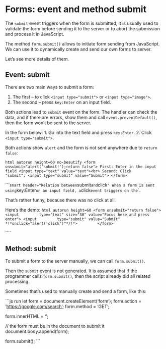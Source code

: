 Forms: event and method submit
==============================

The `submit` event triggers when the form is submitted, it is usually used to validate the form before sending it to the server or to abort the submission and process it in JavaScript.

The method `form.submit()` allows to initiate form sending from JavaScript. We can use it to dynamically create and send our own forms to server.

Let’s see more details of them.

Event: submit
-------------

There are two main ways to submit a form:

1.  The first – to click `<input type="submit">` or `<input type="image">`.
2.  The second – press `key:Enter` on an input field.

Both actions lead to `submit` event on the form. The handler can check the data, and if there are errors, show them and call `event.preventDefault()`, then the form won’t be sent to the server.

In the form below: 1. Go into the text field and press `key:Enter`. 2. Click `<input type="submit">`.

Both actions show `alert` and the form is not sent anywhere due to `return false`:

`html autorun height=60 no-beautify <form         onsubmit="alert('submit!');return false"> First: Enter in the input         field <input type="text" value="text"><br> Second: Click         "submit": <input type="submit" value="Submit"> </form>`

\`\`\``smart header="Relation between`submit`and`click`" When a form is sent using`key:Enter`on an input field, a`click`event triggers on the`\`.

That’s rather funny, because there was no click at all.

Here’s the demo: `html autorun height=60 <form onsubmit="return false"> <input         type="text" size="30" value="Focus here and press enter"> <input         type="submit" value="Submit" *!*onclick="alert('click')"*/!*>         </form>`

\`\`\`\`

Method: submit
--------------

To submit a form to the server manually, we can call `form.submit()`.

Then the `submit` event is not generated. It is assumed that if the programmer calls `form.submit()`, then the script already did all related processing.

Sometimes that’s used to manually create and send a form, like this:

\`\`\`js run let form = document.createElement(‘form’); form.action = ‘https://google.com/search’; form.method = ‘GET’;

form.innerHTML = ‘’;

// the form must be in the document to submit it document.body.append(form);

form.submit(); \`\`\`
